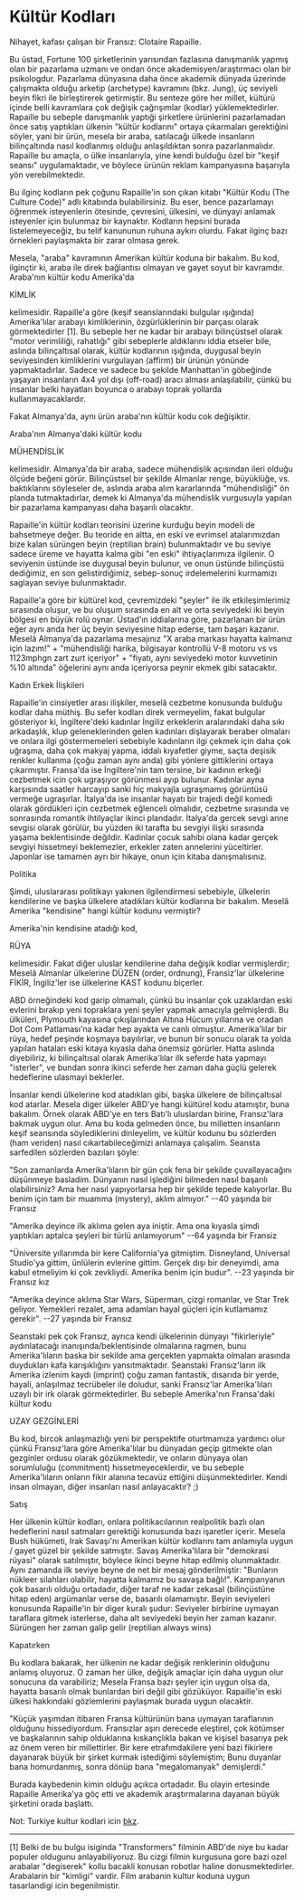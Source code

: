 # Kültür Kodları

Nihayet, kafası çalışan bir Fransız: Clotaire Rapaille.

Bu üstad, Fortune 100 şirketlerinin yarısından fazlasına danışmanlık yapmış olan bir pazarlama uzmanı ve ondan önce akademisyen/araştırmacı olan bir psikologdur. Pazarlama dünyasına daha önce akademik dünyada üzerinde çalışmakta olduğu arketip (archetype) kavramını (bkz. Jung), üç seviyeli beyin fikri ile birleştirerek getirmiştir. Bu senteze göre her millet, kültürü içinde belli kavramlara çok değişik çağrışımlar (kodlar) yüklemektedirler. Rapaille bu sebeple danışmanlık yaptıği şirketlere ürünlerini pazarlamadan önce satış yaptıkları ülkenin "kültür kodlarını" ortaya çıkarmaları gerektiğini söyler, yani bir ürün, mesela bir araba, satılacağı ülkede insanların bilinçaltında nasıl kodlanmış olduğu anlaşıldıktan sonra pazarlanmalıdır. Rapaille bu amaçla, o ülke insanlarıyla, yine kendi bulduğu özel bir "keşif seansı" uygulamaktadır, ve böylece ürünün reklam kampanyasına başarıyla yön verebilmektedir.

Bu ilginç kodların pek çoğunu Rapaille'in son çıkan kitabı "Kültür Kodu (The Culture Code)" adlı kitabında bulabilirsiniz. Bu eser, bence pazarlamayı öğrenmek isteyenlerin ötesinde, çevresini, ülkesini, ve dünyayi anlamak isteyenler için bulunmaz bir kaynaktır. Kodların hepsini burada listelemeyeceğiz, bu telif kanununun ruhuna aykırı olurdu. Fakat ilginç bazı örnekleri paylaşmakta bir zarar olmasa gerek.

Mesela, "araba" kavramının Amerikan kültür koduna bir bakalım. Bu kod, ilginçtir ki, araba ile direk bağlantısı olmayan ve gayet soyut bir kavramdır. Araba'nın kültür kodu Amerika'da

KİMLİK

kelimesidir. Rapaille'a göre (keşif seanslarındaki bulgular ışığında) Amerika'lılar arabayı kimliklerinin, özgürlüklerinin bir parçası olarak görmektedirler [1]. Bu sebeple her ne kadar bir arabayı bilinçüstsel olarak "motor verimliliği, rahatlığı" gibi sebeplerle aldıklarını iddia etseler bile, aslında bilinçaltısal olarak, kültür kodlarının ışığında, duygusal beyin seviyesinden kimliklerini vurgulayan (affirm) bir ürünün yönünde yapmaktadırlar. Sadece ve sadece bu şekilde Manhattan'in göbeğinde yaşayan insanların 4x4 yol dışı (off-road) aracı alması anlaşılabilir, çünkü bu insanlar belki hayatları boyunca o arabayı toprak yollarda kullanmayacaklardır.

Fakat Almanya'da, aynı ürün araba'nın kültür kodu cok değişiktir.

Araba'nın Almanya'daki kültür kodu

MÜHENDİSLİK

kelimesidir. Almanya'da bir araba, sadece mühendislik açısından ileri olduğu ölçüde beğeni görür. Bilinçüstsel bir şekilde Almanlar renge, büyüklüğe, vs. baktıklarını söyleseler de, aslında araba alım kararlarında "mühendisliği" ön planda tutmaktadırlar, demek ki Almanya'da mühendislik vurgusuyla yapılan bir pazarlama kampanyası daha başarılı olacaktır.

Rapaille'in kültür kodları teorisini üzerine kurduğu beyin modeli de bahsetmeye değer. Bu teoride en altta, en eski ve evrimsel atalarımızdan bize kalan sürüngen beyin (reptilian brain) bulunmaktadır ve bu seviye sadece üreme ve hayatta kalma gibi "en eski" ihtiyaçlarımıza ilgilenir. O seviyenin üstünde ise duygusal beyin bulunur, ve onun üstünde bilinçüstü dediğimiz, en son gelistirdiğimiz, sebep-sonuç irdelemelerini kurmamızı saglayan seviye bulunmaktadır.

Rapaille'a göre bir kültürel kod, çevremizdeki "şeyler" ile ilk etkileşimlerimiz sırasında oluşur, ve bu oluşum sırasında en alt ve orta seviyedeki iki beyin bölgesi en büyük rolü oynar. Üstad'ın iddialarına göre, pazarlanan bir ürün eğer aynı anda her üç beyin seviyesine hitap ederse, tam başarı kazanır. Meselâ Almanya'da pazarlama mesajınız "X araba markası hayatta kalmanız için lazım!" + "mühendisliği harika, bilgisayar kontrollü V-8 motoru vs vs 1123mphgn zart zurt içeriyor" + "fiyatı, aynı seviyedeki motor kuvvetinin %10 altında" öğelerini aynı anda içeriyorsa peynir ekmek gibi satacaktır.

Kadın Erkek İlişkileri

Rapaille'in cinsiyetler arası ilişkiler, meselâ cezbetme konusunda bulduğu kodlar daha müthiş. Bu sefer kodları direk vermeyelim, fakat bulgular gösteriyor ki, İngiltere'deki kadınlar İngiliz erkeklerin aralarındaki daha sıkı arkadaşlık, klup geleneklerinden gelen kadınları dişlayarak beraber olmaları ve onlara ilgi göstermemeleri sebebiyle kadınların ilgi çekmek için daha çok uğraşma, daha çok makyaj yapma, iddalı kıyafetler giyme, saçta deşisik renkler kullanma (çoğu zaman aynı anda) gibi yönlere gittiklerini ortaya çıkarmıştır. Fransa'da ise İngiltere'nin tam tersine, bir kadının erkeği cezbetmek icin çok ugraşıyor görünmesi ayıp bulunur. Kadınlar ayna karşısında saatler harcayıp sanki hiç makyajla ugraşmamış görüntüsü vermeğe ugraşırlar. İtalya'da ise insanlar hayatı bir trajedi değil komedi olarak gördükleri için cezbetmek eğlenceli olmalıdır, cezbetme sırasında ve sonrasında romantik ihtilyaçlar ikinci plandadır. İtalya'da gercek sevgi anne sevgisi olarak görülür, bu yüzden iki tarafta bu sevgiyi ilişki sırasında yaşama beklentisinde değildir. Kadinlar çocuk sahibi olana kadar gerçek sevgiyi hissetmeyi beklemezler, erkekler zaten annelerini yüceltirler. Japonlar ise tamamen ayrı bir hikaye, onun için kitaba danışmalısınız.

Politika

Şimdi, uluslararası politikayı yakınen ilgilendirmesi sebebiyle, ülkelerin kendilerine ve başka ülkelere atadıkları kültür kodlarına bir bakalım. Meselâ Amerika "kendisine" hangi kültür kodunu vermiştir?

Amerika'nin kendisine atadığı kod,

RÜYA

kelimesidir. Fakat diğer uluslar kendilerine daha değişik kodlar vermişlerdir; Meselâ Almanlar ülkelerine DÜZEN (order, ordnung), Fransiz'lar ülkelerine FİKİR, İngiliz'ler ise ülkelerine KAST kodunu biçerler.

ABD örneğindeki kod garip olmamalı, çünkü bu insanlar çok uzaklardan eski evlerini bırakıp yeni topraklara yeni şeyler yapmak amacıyla gelmişlerdi. Bu ülküleri, Plymouth kayasına çıkışlarından Altına Hücum yıllarına ve oradan Dot Com Patlaması'na kadar hep ayakta ve canlı olmuştur. Amerika'lılar bir rüya, hedef peşinde koşmaya bayılırlar, ve bunun bir sonucu olarak ta yolda yapılan hataları eski kıtaya kıyasla daha önemsiz görürler. Hatta aslında diyebiliriz, ki bilinçaltısal olarak Amerika'lılar ilk seferde hata yapmayı "isterler", ve bundan sonra ikinci seferde her zaman daha güçlü gelerek hedeflerine ulasmayi beklerler.

İnsanlar kendi ülkelerine kod atadıkları gibi, başka ülkelere de bilinçaltısal kod atarlar. Mesela diger ülkeler ABD'ye hangi kültürel kodu atamıştır, buna bakalım. Örnek olarak ABD'ye en ters Batı'lı uluslardan birine, Fransız'lara bakmak uygun olur. Ama bu koda gelmeden önce, bu milletten insanların keşif seansında söylediklerini dinleyelim, ve kültür kodunu bu sözlerden (ham veriden) nasıl cıkartabileceğimizi anlamaya çalışalim. Seansta sarfedilen sözlerden bazıları şöyle:

"Son zamanlarda Amerika'lıların bir gün çok fena bir şekilde çuvallayacağını düşünmeye basladim. Dünyanın nasıl işlediğini bilmeden nasıl başarılı olabilirsiniz? Ama her nasıl yapıyorlarsa hep bir şekilde tepede kalıyorlar. Bu benim için tam bir muamma (mystery), aklım almıyor." --40 yaşında bir Fransız

"Amerika deyince ilk aklıma gelen aya iniştir. Ama ona kıyasla şimdi yaptıkları aptalca şeyleri bir türlü anlamıyorum" --64 yaşında bir Fransiz

"Üniversite yıllarımda bir kere California'ya gitmiştim. Disneyland, Universal Studio'ya gittim, ünlülerin evlerine gittim. Gerçek dışı bir deneyimdi, ama kabul etmeliyim ki çok zevkliydi. Amerika benim için budur". --23 yaşında bir Fransız kız

"Amerika deyince aklıma Star Wars, Süperman, çizgi romanlar, ve Star Trek geliyor. Yemekleri rezalet, ama adamları hayal güçleri için kutlamamız gerekir". --27 yaşında bir Fransız

Seanstaki pek çok Fransız, ayrıca kendi ülkelerinin dünyayı "fikirleriyle" aydınlatacağı inanışında/beklentisinde olmalarına ragmen, bunu Amerika'lıların baska bir sekilde ama gerçekten yapmakta olmaları arasında duydukları kafa karışıklığını yansıtmaktadır. Seanstaki Fransız'ların ilk Amerika izlenim kaydı (imprint) çoğu zaman fantastik, dısarıda bir yerde, hayali, anlaşılmaz tecrübeler ile doludur, sanki Fransız'lar Amerika'lıları uzaylı bir irk olarak görmektedirler. Bu sebeple Amerika'nın Fransa'daki kültur kodu

UZAY GEZGİNLERİ

Bu kod, bircok anlaşmazlığı yeni bir perspektife oturtmamıza yardımcı olur çünkü Fransız'lara göre Amerika'lılar bu dünyadan geçip gitmekte olan gezginler ordusu olarak gözükmektedir, ve onların dünyaya olan sorumluluğu (commitment) hissetmeyeceklerdir, ve bu sebeple Amerika'lıların onların fikir alanına tecavüz ettiğini düşünmektedirler. Kendi insan olmayan, diğer insanları nasıl anlayacaktır? ;)

Satış

Her ülkenin kültür kodları, onlara politikacılarının realpolitik bazlı olan hedeflerini nasıl satmaları gerektiği konusunda bazı işaretler içerir. Mesela Bush hükümeti, Irak Savaşı'nı Amerikan kültür kodlarını tam anlamıyla uygun / gayet güzel bir şekilde satmıştır. Savaş Amerika'lılara bir "demokrasi rüyasi" olarak satılmıştır, böylece ikinci beyne hitap edilmiş olunmaktadır. Aynı zamanda ilk seviye beyne de net bir mesaj gönderilmiştir: "Bunların nükleer silahları olabilir, hayatta kalmamız bu savaşa bağlı!". Kampanyanın çok basarılı olduğu ortadadır, diğer taraf ne kadar zekasal (bilinçüstüne hitap eden) argümanlar verse de, basarılı olamamıştır. Beyin seviyeleri konusunda Rapaille'in bir diger kuralı şudur: Seviyeler birbirine uymayan taraflara gitmek isterlerse, daha alt seviyedeki beyin her zaman kazanır. Sürüngen her zaman galip gelir (reptilian always wins)

Kapatırken

Bu kodlara bakarak, her ülkenin ne kadar değişik renklerinin olduğunu anlamış oluyoruz. O zaman her ülke, değişik amaçlar için daha uygun olur sonucuna da varabiliriz; Mesela Fransa bazı şeyler için uygun olsa da, hayatta basarılı olmak bunlardan biri değil gibi gözüküyor. Rapaille'in eski ülkesi hakkındaki gözlemlerini paylaşmak burada uygun olacaktir.

"Küçük yaşımdan itibaren Fransa kültürünün bana uymayan taraflarının olduğunu hissediyordum. Fransızlar aşırı derecede eleştirel, çok kötümser ve başkalarının sahip olduklarına kıskançlıkla bakan ve kişisel basarıya pek az önem veren bir millettirler. Bir kere etrafımdakilere yeni bazi fikirlere dayanarak büyük bir şirket kurmak istediğimi söylemiştim; Bunu duyanlar bana homurdanmış, sonra dönüp bana "megalomanyak" demişlerdi."

Burada kaybedenin kimin olduğu açıkca ortadadır. Bu olayin ertesinde Rapaille Amerika'ya göç etti ve akademik araştırmalarına dayanan büyük şirketini orada başlattı.

Not: Turkiye kultur kodlari icin [bkz](../../2009/09/turkiye-kultur-kodlari.md). 

----

[1] Belki de bu bulgu isiginda "Transformers" filminin ABD'de niye bu kadar populer oldugunu anlayabiliyoruz. Bu cizgi filmin kurgusuna gore bazi ozel arabalar "degiserek" kollu bacakli konusan robotlar haline donusmektedirler. Arabalarin bir "kimligi" vardir. Film arabanin kultur koduna uygun tasarlandigi icin begenilmistir.
